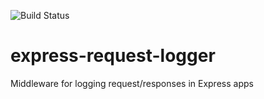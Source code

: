 ![Build Status](https://travis-ci.org/ugolas/express-request-logger.svg?branch=master)

# express-request-logger
Middleware for logging request/responses in Express apps
